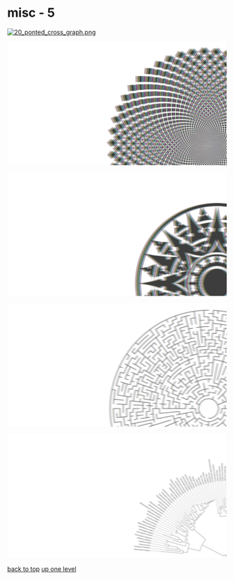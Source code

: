 # misc - 5
[![20_ponted_cross_graph.png](/terminal/chromatic%20aberration/big/misc/20_ponted_cross_graph.png "20_ponted_cross_graph.png")](/terminal/chromatic%20aberration/big/misc/20_ponted_cross_graph.png)

[![circle_squares.png](/terminal/chromatic%20aberration/big/misc/circle_squares.png "circle_squares.png")](/terminal/chromatic%20aberration/big/misc/circle_squares.png)

[![compass_rose_cantino.png](/terminal/chromatic%20aberration/big/misc/compass_rose_cantino.png "compass_rose_cantino.png")](/terminal/chromatic%20aberration/big/misc/compass_rose_cantino.png)

[![maze.png](/terminal/chromatic%20aberration/big/misc/maze.png "maze.png")](/terminal/chromatic%20aberration/big/misc/maze.png)

[![tree_of_life_svg.png](/terminal/chromatic%20aberration/big/misc/tree_of_life_svg.png "tree_of_life_svg.png")](/terminal/chromatic%20aberration/big/misc/tree_of_life_svg.png)



[back to top](#)
[up one level](/terminal/chromatic%20aberration/big/README.MD)
